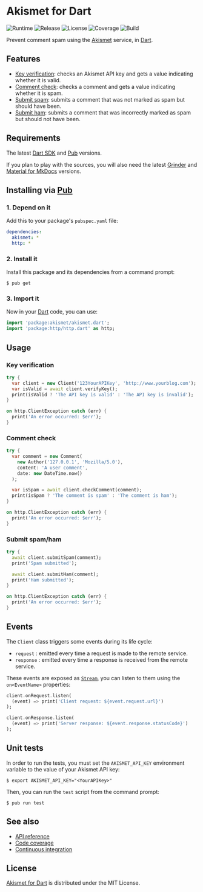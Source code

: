 # Akismet for Dart
![Runtime](https://img.shields.io/badge/dart-%3E%3D1.24-brightgreen.svg) ![Release](https://img.shields.io/pub/v/akismet.svg) ![License](https://img.shields.io/badge/license-MIT-blue.svg) ![Coverage](https://coveralls.io/repos/github/cedx/akismet.dart/badge.svg) ![Build](https://travis-ci.org/cedx/akismet.dart.svg)

Prevent comment spam using the [Akismet](https://akismet.com) service, in [Dart](https://www.dartlang.org).

## Features
- [Key verification](https://akismet.com/development/api/#verify-key): checks an Akismet API key and gets a value indicating whether it is valid.
- [Comment check](https://akismet.com/development/api/#comment-check): checks a comment and gets a value indicating whether it is spam.
- [Submit spam](https://akismet.com/development/api/#submit-spam): submits a comment that was not marked as spam but should have been.
- [Submit ham](https://akismet.com/development/api/#submit-ham): submits a comment that was incorrectly marked as spam but should not have been.

## Requirements
The latest [Dart SDK](https://www.dartlang.org) and [Pub](https://pub.dartlang.org) versions.

If you plan to play with the sources, you will also need the latest [Grinder](http://google.github.io/grinder.dart) and [Material for MkDocs](https://squidfunk.github.io/mkdocs-material) versions.

## Installing via [Pub](https://pub.dartlang.org)

### 1. Depend on it
Add this to your package's `pubspec.yaml` file:

```yaml
dependencies:
  akismet: *
  http: *
```

### 2. Install it
Install this package and its dependencies from a command prompt:

```shell
$ pub get
```

### 3. Import it
Now in your [Dart](https://www.dartlang.org) code, you can use:

```dart
import 'package:akismet/akismet.dart';
import 'package:http/http.dart' as http;
```

## Usage

### Key verification

```dart
try {
  var client = new Client('123YourAPIKey', 'http://www.yourblog.com');
  var isValid = await client.verifyKey();
  print(isValid ? 'The API key is valid' : 'The API key is invalid');
}

on http.ClientException catch (err) {
  print('An error occurred: $err');
}
```

### Comment check

```dart
try {
  var comment = new Comment(
    new Author('127.0.0.1', 'Mozilla/5.0'),
    content: 'A user comment',
    date: new DateTime.now()
  );

  var isSpam = await client.checkComment(comment);
  print(isSpam ? 'The comment is spam' : 'The comment is ham');
}

on http.ClientException catch (err) {
  print('An error occurred: $err');
}
```

### Submit spam/ham

```dart
try {
  await client.submitSpam(comment);
  print('Spam submitted');

  await client.submitHam(comment);
  print('Ham submitted');
}

on http.ClientException catch (err) {
  print('An error occurred: $err');
}
```

## Events
The `Client` class triggers some events during its life cycle:

- `request` : emitted every time a request is made to the remote service.
- `response` : emitted every time a response is received from the remote service.

These events are exposed as [`Stream`](https://api.dartlang.org/stable/dart-async/Stream-class.html), you can listen to them using the `on<EventName>` properties:

```dart
client.onRequest.listen(
  (event) => print('Client request: ${event.request.url}')
);

client.onResponse.listen(
  (event) => print('Server response: ${event.response.statusCode}')
);
```

## Unit tests
In order to run the tests, you must set the `AKISMET_API_KEY` environment variable to the value of your Akismet API key:

```shell
$ export AKISMET_API_KEY="<YourAPIKey>"
```

Then, you can run the `test` script from the command prompt:

```shell
$ pub run test
```

## See also
- [API reference](https://cedx.github.io/akismet.dart/api)
- [Code coverage](https://coveralls.io/github/cedx/akismet.dart)
- [Continuous integration](https://travis-ci.org/cedx/akismet.dart)

## License
[Akismet for Dart](https://cedx.github.io/akismet.dart) is distributed under the MIT License.
